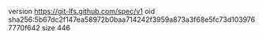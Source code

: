 version https://git-lfs.github.com/spec/v1
oid sha256:5b67dc2f147ea58972b0baa714242f3959a873a3f68e5fc73d1039767770f642
size 446
